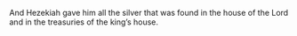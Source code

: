 And Hezekiah gave him all the silver that was found in the house of the Lord and in the treasuries of the king’s house.
